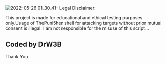 ![2022-05-26 01_30_41-](https://user-images.githubusercontent.com/94005355/170385944-d6c4be17-e163-44d7-ae65-1fd702eb1ba1.png)
Legal Disclaimer:

This project is made for educational and ethical testing purposes only.Usage of ThePuni5her shell for attacking targets without prior mutual consent is illegal.
I am not responsible for the misuse of this script...

Coded by DrW3B
---------------
Thank You
